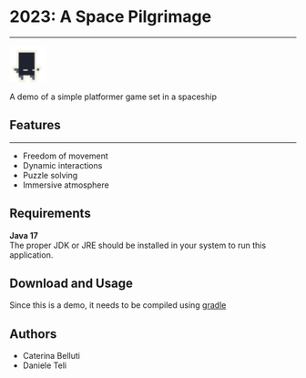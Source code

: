 # 2023: A Space Pilgrimage
---
<img alt="icon" height="64" src="https://github.com/catebell/ProjectOOP/blob/a6e1291cc3de300c026e3aedcf736857937864e0/src/main/resources/assets/textures/SleepyGuy.png" width="64"/>

A demo of a simple platformer game set in a spaceship

## Features 
---
- Freedom of movement
- Dynamic interactions
- Puzzle solving
- Immersive atmosphere

## Requirements
**Java 17**     
The proper JDK or JRE should be installed in your system to run this application.

## Download and Usage  
Since this is a demo, it needs to be compiled using [gradle](www.gradle.org)

## Authors
* Caterina Belluti
* Daniele Teli


